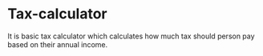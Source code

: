 # Tax-calculator
It is basic tax calculator which calculates how much tax should person pay based on their annual income.
